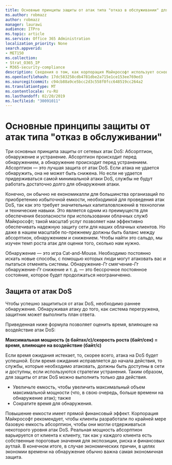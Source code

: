 ```yaml
---
title: Основные принципы защиты от атак типа "отказ в обслуживании" для Office 365
ms.author: robmazz
author: robmazz
manager: laurawi
audience: ITPro
ms.topic: article
ms.service: Office 365 Administration
localization_priority: None
search.appverid:
- MET150
ms.collection:
- Strat_O365_IP
- M365-security-compliance
description: Сведения о том, как корпорация Майкрософт использует основные принципы абсорптион, обнаружения и смягчения защиты от атак типа "отказ в обслуживании" (DoS).
ms.openlocfilehash: 17dc583258cdb4781dbe2a715e1ce153ee769ed3
ms.sourcegitcommit: c94cb88a9ce5bcc2d3c558f0fcc648519cc264a2
ms.translationtype: MT
ms.contentlocale: ru-RU
ms.lasthandoff: 02/20/2019
ms.locfileid: "30091011"
---
```

# <a name="core-principles-of-defense-against-denial-of-service-attacks"></a>Основные принципы защиты от атак типа "отказ в обслуживании"

Три основных принципа защиты от сетевых атак DoS: Абсорптион, обнаружение и устранение. Абсорптион происходит перед обнаружением, а обнаружение происходит перед устранением. Абсорптион — это лучшая защита от атак DoS. Если атака не удается обнаружить, она не может быть снижена. Но если не удается придерживаться самой минимальной атаки DoS, службы не будут работать достаточно долго для обнаружения атаки.

Конечно, он обычно не економикалли для большинства организаций по приобретению избыточной емкости, необходимой для проведения атак DoS, так как это требует значительных капиталовложений в технологии и технические навыки. Это является одним из преимуществ для обеспечения безопасности при использовании облачных служб Майкрософт; такой масштаб услуг позволяет нам эффективно обеспечивать надежную защиту сети для наших облачных клиентов. Но даже в нашем масштабе по-прежнему должны быть баланс между абсорптион, обнаружением и снижением. Чтобы найти это сальдо, мы изучен темп роста атак для оценки того, сколько нам нужно.

Обнаружение — это игра Cat-and-Mouse. Необходимо постоянно искать новые способы, с помощью которых люди могут атаковать вас и пытаться отменять системы. Обнаружение-_Гт_ смягчение-_Гт_ обнаружение-_Гт_ снижение и т. д. — это бессрочное постоянное состояние, которое будет продолжаться неограниченно.

## <a name="defending-against-dos-attacks"></a>Защита от атак DoS

Чтобы успешно защититься от атак DoS, необходимо раннее обнаружение. Обнаруживая атаку до того, как система перегружена, защитник может выполнить план ответа.

Приведенная ниже формула позволяет оценить время, влияющее на воздействие атак DoS:

   **Максимальная мощность (в байтах/с)/скорость роста (байт/сек) = время, влияющее на воздействие (байт/с)**

Если время ожидания истекает, то, скорее всего, атака на DoS будет успешной. Если время ожидания исправляется до начала действия, то службы, которые необходимо атаковать, должны быть доступны в сети и доступны, если используются стратегии устранения. Таким образом, для защиты от атак DoS можно выполнить только два действия.
- Увеличьте емкость, чтобы увеличить максимальный объем максимальной мощности (что, в свою очередь, больше времени на обнаружение атак); также
- Сократите время для обнаружения.

Повышение емкости имеет прямой финансовый эффект. Корпорация Майкрософт рекомендует, чтобы клиенты разработали по крайней мере базовую емкость абсорптион, чтобы они могли отдерживаться некоторого уровня атак DoS. Реальная мощность абсорптион варьируется от клиента к клиенту, так как у каждого клиента есть собственные пороговые значения для экспозиции, риска и финансовых аутлай. В конечном итоге, в случае экономических причин, в целях экономии времени на обнаружение обычно важна самая экономичная защита.
